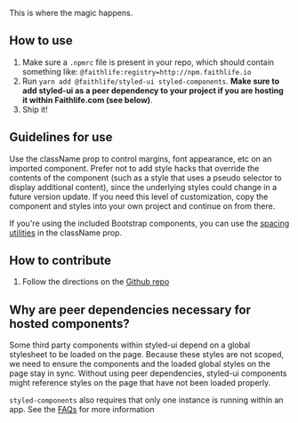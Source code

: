 This is where the magic happens.

## How to use

1. Make sure a `.npmrc` file is present in your repo, which should contain something like: `@faithlife:registry=http://npm.faithlife.io`
1. Run `yarn add @faithlife/styled-ui styled-components`.  **Make sure to add styled-ui as a peer dependency to your project if you are hosting it within Faithlife.com (see below)**.
1. Ship it!

## Guidelines for use
Use the className prop to control margins, font appearance, etc on an imported component. Prefer not to add style hacks that override the contents of the component (such as a style that uses a pseudo selector to display additional content), since the underlying styles could change in a future version update. If you need this level of customization, copy the component and styles into your own project and continue on from there.

If you're using the included Bootstrap components, you can use the [spacing utilities](https://getbootstrap.com/docs/4.1/utilities/spacing/) in the className prop.

## How to contribute

1. Follow the directions on the [Github repo](https://github.com/faithlife/styled-ui)

## Why are peer dependencies necessary for hosted components?

Some third party components within styled-ui depend on a global stylesheet to be loaded on the page. Because these styles are not scoped, we need to ensure the components and the loaded global styles on the page stay in sync. Without using peer dependencies, styled-ui components might reference styles on the page that have not been loaded properly.

`styled-components` also requires that only one instance is running within an app. See the [FAQs](https://www.styled-components.com/docs/faqs) for more information
